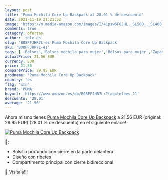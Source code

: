 ```yaml
---
layout: post
title: 'Puma Mochila Core Up Backpack al 28.01 % de descuento'
date: 2021-11-19 21:21:52
image: 'https://m.media-amazon.com/images/I/41psw6F8JHL._SL500_._SL400_.jpg'
comments: true
category: ofertas
author: 'tole.es'
slug: 'B08PFJHR7L-es Puma Mochila Core Up Backpack'
sku: 'B08PFJHR7L-es'
tags: [ 'Bolsos','Bolsos mochila para mujer','Bolsos para mujer','Zapatos y complementos','backpack','mochila','puma', ]
actualPrice: 21.56 EUR
currency: EUR
price: 21.56
comparePrice: 29.95 EUR
prodname: 'Puma Mochila Core Up Backpack'
country: 'es'
flag: '🇪🇸'
brand: 'PUMA'
buyurl: 'https://www.amazon.es/dp/B08PFJHR7L/?tag=tolees-21'
descuento: '28.01'
average: '21.56'
---
```


Ahora mismo tienes [Puma Mochila Core Up Backpack](https://www.amazon.es/dp/B08PFJHR7L/?tag=tolees-21) a 21.56 EUR (original: 29.95 EUR) (28.01 %  de descuento) en el siguiente enlace!

[![Puma Mochila Core Up Backpack](https://m.media-amazon.com/images/I/41psw6F8JHL._SL500_._SL400_.jpg)](https://www.amazon.es/dp/B08PFJHR7L/?tag=tolees-21)

🔎:

- Bolsillo profundo con cierre en la parte delantera
- Diseño con ribetes
- Compartimento principal con cierre bidireccional

[🛒 Visítala!!!](https://www.amazon.es/dp/B08PFJHR7L/?tag=tolees-21)
